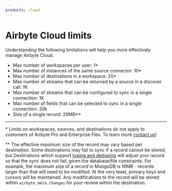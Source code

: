 ```yaml
---
products: cloud
---
```


# Airbyte Cloud limits

Understanding the following limitations will help you more effectively manage Airbyte Cloud.

- Max number of workspaces per user: 1\*
- Max number of instances of the same source connector: 10\*
- Max number of destinations in a workspace: 20\*
- Max number of streams that can be returned by a source in a discover call: 1K
- Max number of streams that can be configured to sync in a single connection: 1K
- Max number of fields that can be selected to sync in a single connection: 20k
- Size of a single record: 20MB\*\*

---

\* Limits on workspaces, sources, and destinations do not apply to customers of
Airbyte Pro and Enterprise Flex. To learn more
[contact us](https://airbyte.com/talk-to-sales)!

\*\* The effective maximum size of the record may vary based per destination. Some destinations may
fail to sync if a record cannot be stored, but Destinations which support
[typing and deduping](/platform/using-airbyte/core-concepts/typing-deduping) will adjust your record so that
the sync does not fail, given the database/file constraints. For example, the maximum size of a
record in MongoDB is 16MB - records larger than that will need to be modified. At the very least,
primary keys and cursors will be maintained. Any modifications to the record will be stored within
`airbyte_meta.changes` for your review within the destination.
